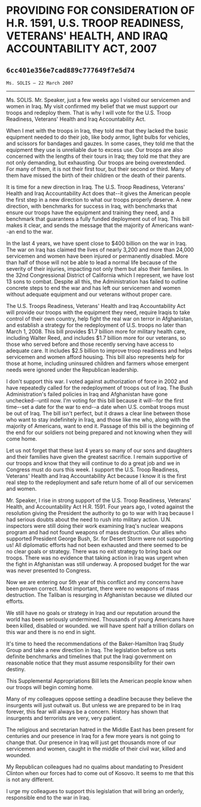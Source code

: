 # PROVIDING FOR CONSIDERATION OF H.R. 1591, U.S. TROOP READINESS,  VETERANS' HEALTH, AND IRAQ ACCOUNTABILITY ACT, 2007
## `6cc401e356e7cad889c777649f7e5d74`
`Ms. SOLIS — 22 March 2007`

---


Ms. SOLIS. Mr. Speaker, just a few weeks ago I visited our servicemen 
and women in Iraq. My visit confirmed my belief that we must support 
our troops and redeploy them. That is why I will vote for the U.S. 
Troop Readiness, Veterans' Health and Iraq Accountability Act.

When I met with the troops in Iraq, they told me that they lacked the 
basic equipment needed to do their job, like body armor, light bulbs 
for vehicles, and scissors for bandages and gauzes. In some cases, they 
told me that the equipment they use is unreliable due to excess use. 
Our troops are also concerned with the lengths of their tours in Iraq; 
they told me that they are not only demanding, but exhausting. Our 
troops are being overextended. For many of them, it is not their first 
tour, but their second or third. Many of them have missed the birth of 
their children or the death of their parents.

It is time for a new direction in Iraq. The U.S. Troop Readiness, 
Veterans' Health and Iraq Accountability Act does that--it gives the 
American people the first step in a new direction to what our troops 
properly deserve. A new direction, with benchmarks for success in Iraq, 
with benchmarks that ensure our troops have the equipment and training 
they need, and a benchmark that guarantees a fully funded deployment 
out of Iraq. This bill makes it clear, and sends the message that the 
majority of Americans want--an end to the war.

In the last 4 years, we have spent close to $400 billion on the war 
in Iraq. The war on Iraq has claimed the lives of nearly 3,200 and more 
than 24,000 servicemen and women have been injured or permanently 
disabled. More than half of those will not be able to lead a normal 
life because of the severity of their injuries, impacting not only them 
but also their families. In the 32nd Congressional District of 
California which I represent, we have lost 13 sons to combat. Despite 
all this, the Administration has failed to outline concrete steps to 
end the war and has left our servicemen and women without adequate 
equipment and our veterans without proper care.

The U.S. Troops Readiness, Veterans' Health and Iraq Accountability 
Act will provide our troops with the equipment they need, require 
Iraqis to take control of their own country, help fight the real war on 
terror in Afghanistan, and establish a strategy for the redeployment of 
U.S. troops no later than March 1, 2008. This bill provides $1.7 
billion more for military health care, including Walter Reed, and 
includes $1.7 billion more for our veterans, so those who served before 
and those recently serving have access to adequate care. It includes 
$2.5 billion to improve troop readiness and helps servicemen and women 
afford housing. This bill also represents help for those at home, 
including uninsured children and farmers whose emergent needs were 
ignored under the Republican leadership.

I don't support this war. I voted against authorization of force in 
2002 and have repeatedly called for the redeployment of troops out of 
Iraq. The Bush Administration's failed policies in Iraq and Afghanistan 
have gone unchecked--until now. I'm voting for this bill because it 
will--for the first time--set a date for the war to end--a date when 
U.S. combat troops must be out of Iraq. The bill isn't perfect, but it 
draws a clear line between those who want to stay indefinitely in Iraq, 
and those like me who, along with the majority of Americans, want to 
end it. Passage of this bill is the beginning of the end for our 
soldiers not being prepared and not knowing when they will come home.


Let us not forget that these last 4 years so many of our sons and 
daughters and their families have given the greatest sacrifice. I 
remain supportive of our troops and know that they will continue to do 
a great job and we in Congress must do ours this week. I support the 
U.S. Troop Readiness, Veterans' Health and Iraq Accountability Act 
because I know it is the first real step to the redeployment and safe 
return home of all of our servicemen and women.

Mr. Speaker, I rise in strong support of the U.S. Troop Readiness, 
Veterans' Health, and Accountability Act H.R. 1591. Four years ago, I 
voted against the resolution giving the President the authority to go 
to war with Iraq because I had serious doubts about the need to rush 
into military action. U.N. inspectors were still doing their work 
examining Iraq's nuclear weapons program and had not found weapons of 
mass destruction. Our allies who supported President George Bush, Sr. 
for Desert Storm were not supporting us! All diplomatic efforts had not 
been exhausted and there seemed to be no clear goals or strategy. There 
was no exit strategy to bring back our troops. There was no evidence 
that taking action in Iraq was urgent when the fight in Afghanistan was 
still underway. A proposed budget for the war was never presented to 
Congress.

Now we are entering our 5th year of this conflict and my concerns 
have been proven correct. Most important, there were no weapons of mass 
destruction. The Taliban is resurging in Afghanistan because we diluted 
our efforts.

We still have no goals or strategy in Iraq and our reputation around 
the world has been seriously undermined. Thousands of young Americans 
have been killed, disabled or wounded. we will have spent half a 
trillion dollars on this war and there is no end in sight.

It's time to heed the recommendations of the Baker-Hamilton Iraq 
Study Group and take a new direction in Iraq. The legislation before us 
sets definite benchmarks and timelines that put the Iraqi government on 
reasonable notice that they must assume responsibility for their own 
destiny.

This Supplemental Appropriations Bill lets the American people know 
when our troops will begin coming home.

Many of my colleagues oppose setting a deadline because they believe 
the insurgents will just outwait us. But unless we are prepared to be 
in Iraq forever, this fear will always be a concern. History has shown 
that insurgents and terrorists are very, very patient.

The religious and secretarian hatred in the Middle East has been 
present for centuries and our presence in Iraq for a few more years is 
not going to change that. Our presence in Iraq will just get thousands 
more of our servicemen and women, caught in the middle of their civil 
war, killed and wounded.

My Republican colleagues had no qualms about mandating to President 
Clinton when our forces had to come out of Kosovo. It seems to me that 
this is not any different.

I urge my colleagues to support this legislation that will bring an 
orderly, responsible end to the war in Iraq.